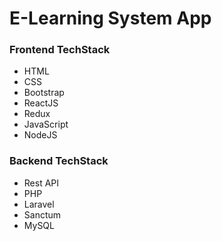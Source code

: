 # E-Learning System App

### Frontend TechStack
- HTML
- CSS
- Bootstrap
- ReactJS
- Redux
- JavaScript
- NodeJS

### Backend TechStack
- Rest API
- PHP
- Laravel
- Sanctum
- MySQL
